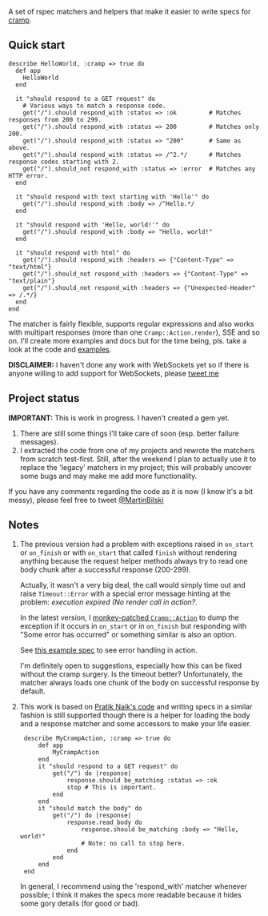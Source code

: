 A set of rspec matchers and helpers that make it easier to write specs for [cramp](http://cramp.in).

Quick start
-----------

	describe HelloWorld, :cramp => true do
	  def app
	    HelloWorld
	  end

	  it "should respond to a GET request" do
	    # Various ways to match a response code.
	    get("/").should respond_with :status => :ok         # Matches responses from 200 to 299.
	    get("/").should respond_with :status => 200         # Matches only 200.
	    get("/").should respond_with :status => "200"       # Same as above.
	    get("/").should respond_with :status => /^2.*/      # Matches response codes starting with 2.
	    get("/").should_not respond_with :status => :error  # Matches any HTTP error.
	  end

	  it "should respond with text starting with 'Hello'" do
	    get("/").should respond_with :body => /^Hello.*/
	  end

	  it "should respond with 'Hello, world!'" do
	    get("/").should respond_with :body => "Hello, world!"
	  end
  
	  it "should respond with html" do
	    get("/").should respond_with :headers => {"Content-Type" => "text/html"}
	    get("/").should_not respond_with :headers => {"Content-Type" => "text/plain"}
	    get("/").should_not respond_with :headers => {"Unexpected-Header" => /.*/}
	  end
	end
	
The matcher is fairly flexible, supports regular expressions and also works with multipart responses (more than one `Cramp::Action.render`), SSE and so on. I'll create more examples and docs but for the time being, pls. take a look at the code and [examples](https://github.com/bilus/rspec-cramp/tree/master/spec/examples).

**DISCLAIMER:** I haven't done any work with WebSockets yet so if there is anyone willing to add support for WebSockets, please [tweet me](http://twitter.com/#!/MartinBilski)

Project status
--------------	

**IMPORTANT:** This is work in progress. I haven't created a gem yet. 

1. There are still some things I'll take care of soon (esp. better failure messages).
2. I extracted the code from one of my projects and rewrote the matchers from scratch test-first. Still, after the weekend I plan to actually use it to replace the 'legacy' matchers in my project; this will probably uncover some bugs and may make me add more functionality.

If you have any comments regarding the code as it is now (I know it's a bit messy), please feel free to tweet [@MartinBilski](http://twitter.com/#!/MartinBilski)

Notes
----

1. The previous version had a problem with exceptions raised in `on_start` or `on_finish` or with `on_start` that called `finish` without rendering anything because the request helper methods always try to read one body chunk after a successful response (200-299).   
  
	Actually, it wasn't a very big deal, the call would simply time out and raise `Timeout::Error` with a special error message hinting at the problem: *execution expired (No render call in action?*.
	
	In the latest version, I [monkey-patched `Cramp::Action`](https://github.com/bilus/rspec-cramp/tree/master/lib/rspec_cramp.rb) to dump the exception if it occurs in `on_start` or in `on_finish` but responding with "Some error has occurred" or something similar is also an option.
	
	See [this example spec](https://github.com/bilus/rspec-cramp/tree/master/spec/examples/errors_spec.rb) to see error handling in action.
	
	I'm definitely open to suggestions, especially how this can be fixed without the cramp surgery. Is the timeout better? Unfortunately, the matcher always loads one chunk of the body on successful response by default.

2. This work is based on [Pratik Naik's code](https://github.com/lifo/cramp/blob/master/lib/cramp/test_case.rb) and writing specs in a similar fashion is still supported though there is a helper for loading the body and a response matcher and some accessors to make your life easier.  

		describe MyCrampAction, :cramp => true do
			def app
				MyCrampAction
			end
			it "should respond to a GET request" do
				get("/") do |response|
					response.should be_matching :status => :ok
					stop # This is important.
				end
			end
			it "should match the body" do
				get("/") do |response|
					response.read_body do
						response.should be_matching :body => "Hello, world!"
						# Note: no call to stop here.
					end
				end
			end
		end  
	
	In general, I recommend using the 'respond_with' matcher whenever possible; I think it makes the specs more readable because it hides some gory details (for good or bad). 
